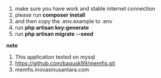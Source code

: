 1. make sure you have work and stable internet connection
2. please run **composer install**
3. and then copy the .env.example to .env
4. run **php artisan key:generate**
5. run **php artisan migrate --seed**

**note**
1. This application tested on mysql
2. https://github.com/bagusk99/memfis.git
3. memfis.inovasinusantara.com
